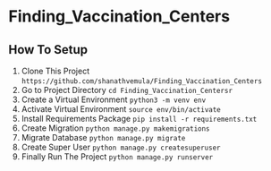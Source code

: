 # Finding_Vaccination_Centers

## How To Setup


1. Clone This Project `https://github.com/shanathvemula/Finding_Vaccination_Centers`
2. Go to Project Directory `cd Finding_Vaccination_Centersr`
3. Create a Virtual Environment `python3 -m venv env`
4. Activate Virtual Environment `source env/bin/activate`
5. Install Requirements Package `pip install -r requirements.txt`
6. Create Migration `python manage.py makemigrations`
7. Migrate Database `python manage.py migrate`
8. Create Super User `python manage.py createsuperuser`
9. Finally Run The Project `python manage.py runserver`
